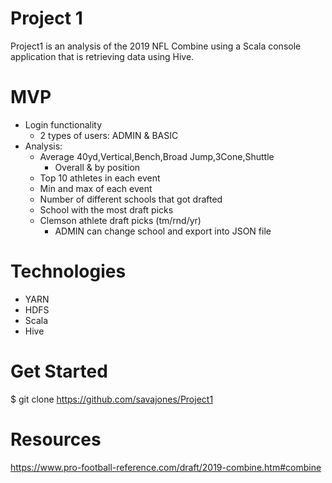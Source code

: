 # Project 1
Project1 is an analysis of the 2019 NFL Combine using a Scala console application that is retrieving data using Hive.
# MVP
- Login functionality
  - 2 types of users: ADMIN & BASIC
- Analysis:
  - Average 40yd,Vertical,Bench,Broad Jump,3Cone,Shuttle
    - Overall & by position
  - Top 10 athletes in each event
  - Min and max of each event
  - Number of different schools that got drafted
  - School with the most draft picks
  - Clemson athlete draft picks (tm/rnd/yr)
    - ADMIN can change school and export into JSON file
# Technologies
- YARN
- HDFS
- Scala
- Hive
# Get Started
$ git clone https://github.com/savajones/Project1
# Resources
https://www.pro-football-reference.com/draft/2019-combine.htm#combine

